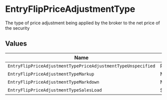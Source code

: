 # EntryFlipPriceAdjustmentType

The type of price adjustment being applied by the broker to the net price of the security


## Values

| Name                                                         | Value                                                        |
| ------------------------------------------------------------ | ------------------------------------------------------------ |
| `EntryFlipPriceAdjustmentTypePriceAdjustmentTypeUnspecified` | PRICE_ADJUSTMENT_TYPE_UNSPECIFIED                            |
| `EntryFlipPriceAdjustmentTypeMarkup`                         | MARKUP                                                       |
| `EntryFlipPriceAdjustmentTypeMarkdown`                       | MARKDOWN                                                     |
| `EntryFlipPriceAdjustmentTypeSalesLoad`                      | SALES_LOAD                                                   |